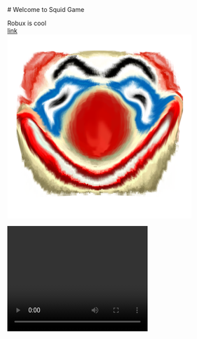 <link href="styles.css" rel="stylesheet"></link>  
# Welcome to Squid Game

Robux is cool  
[link](www.google.com)  
![hi](imgs/lol.png "nice")  
<div class="aside">
<video width="320" height="240" controls>
  <source src="vids/funny.mp4" type="video/mp4">
Your browser does not support the video tag.
</video>
</div>
